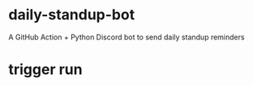# daily-standup-bot
A GitHub Action + Python Discord bot to send daily standup reminders
# trigger run
